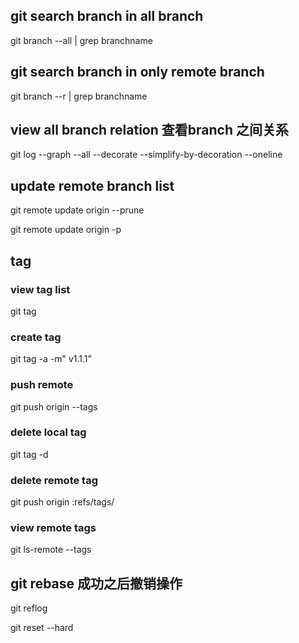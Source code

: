 ## git search branch in all branch 
git branch --all | grep branchname


## git search branch in only remote  branch 
git branch --r | grep branchname


## view all branch relation  查看branch 之间关系
git log --graph --all --decorate --simplify-by-decoration --oneline


## update remote branch list

git remote update origin --prune

git remote update origin -p


## tag

### view tag list
git tag 

### create tag
git tag -a <tagname> -m" v1.1.1"

### push remote

git push origin --tags

### delete local tag
git tag -d <tagname>

### delete remote tag

git push origin :refs/tags/<tagname>


### view remote tags
git ls-remote --tags

## git rebase 成功之后撤销操作

git reflog 

git reset --hard 

 




